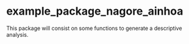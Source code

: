 # example_package_nagore_ainhoa

This package will consist on some functions to generate a descriptive analysis.
